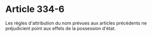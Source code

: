 # Article 334-6

Les règles d'attribution du nom prévues aux articles précédents ne préjudicient point aux effets de la possession d'état.
